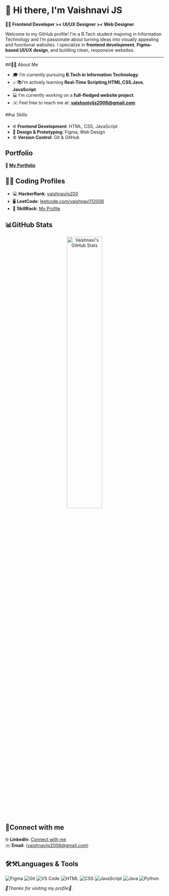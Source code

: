 # 👋 Hi there, I'm Vaishnavi JS 

🧑‍💻 **Frontend Developer >< UI/UX Designer >< Web Designer**

Welcome to my GitHub profile! I'm a B.Tech student majoring in Information Technology and I’m passionate about turning ideas into visually appealing and functional websites. I specialize in **frontend development**, **Figma-based UI/UX design**, and building clean, responsive websites.

---

##🧑‍🎓 About Me

- 🎓 I’m currently pursuing **B.Tech in Information Technology**.
- 📈📚I’m actively learning **Real-Time Scripting**,**HTML**,**CSS**,**Java**, **JavaScript**.
- 💻 I’m currently working on a **full-fledged website project**.
- ✉️ Feel free to reach me at: **vaishunivijs2006@gmail.com**

##📊 Skills 

- 🌐 **Frontend Development**: HTML, CSS, JavaScript
- 🎨 **Design & Prototyping**: Figma, Web Design
- ⚙️ **Version Control**: Git & GitHub

## Portfolio
 
**🔗 [My Portfolio](https://www.figma.com/proto/4mYE0vDI2ypNKBAsdICAvi/Untitled?node-id=1-15&starting-point-node-id=1%3A15&t=jguuFp8wzOEvSwpg-1)**  

## 👩‍💻 Coding Profiles

- 💻 **HackerRank**: [vaishnavijs200](https://www.hackerrank.com/profile/vaishnavijs200)  
- 🖥️ **LeetCode**: [leetcode.com/vaishnavi112006](https://leetcode.com/vaishnavi112006)  
- 🧠 **SkillRack**: [My Profile](http://www.skillrack.com/profile/532504/af5f30537fe42e3de8f2df2f37b5be9707e8659d)

## 📊GitHub Stats

<p align="center">
  <img 
    src="https://github-readme-stats.vercel.app/api?username=vaishnavi-vaishnavi&show_icons=true&count_private=true&theme=gradient&border_radius=10&hide=prs,contribs&hide_border=false" 
    width="47%"
    alt="Vaishnavi's GitHub Stats" />
</p>

## 🤝Connect with me

🌐 **LinkedIn**: [Connect with me](https://www.linkedin.com/in/vaishnavi-js200611?utm_source=share&utm_campaign=share_via&utm_content=profile&utm_medium=android_app)  
✉️ **Email**: (vaishnavijs2006@gmail.com)

## 🛠️⚒️Languages & Tools

![Figma](https://img.shields.io/badge/Figma-F24E1E?style=for-the-badge&logo=figma&logoColor=white)
![Git](https://img.shields.io/badge/Git-F05032?style=for-the-badge&logo=git&logoColor=white)
![VS Code](https://img.shields.io/badge/VS%20Code-007ACC?style=for-the-badge&logo=visual-studio-code&logoColor=white)
![HTML](https://img.shields.io/badge/HTML-E34F26?style=for-the-badge&logo=html5&logoColor=white)
![CSS](https://img.shields.io/badge/CSS-1572B6?style=for-the-badge&logo=css3&logoColor=white)
![JavaScript](https://img.shields.io/badge/JavaScript-FFD43B?style=for-the-badge&logo=javascript&logoColor=black)
![Java](https://img.shields.io/badge/Java-007396?style=for-the-badge&logo=java&logoColor=white)
![Python](https://img.shields.io/badge/Python-3776AB?style=for-the-badge&logo=python&logoColor=white)

 *🙏Thanks for visiting my profile🤝.*
